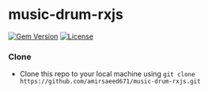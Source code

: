 # music-drum-rxjs

[![Gem Version](http://img.shields.io/gem/v/badgerbadgerbadger.svg?style=flat-square)](https://rubygems.org/gems/badgerbadgerbadger) [![License](http://img.shields.io/:license-mit-blue.svg?style=flat-square)](http://badges.mit-license.org)

### Clone

- Clone this repo to your local machine using `git clone https://github.com/amirsaeed671/music-drum-rxjs.git`

